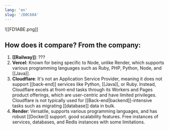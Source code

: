 ```yaml
---
lang: 'en'
slug: '/D0C604'
---
```


![[FD1ABE.png]]

## How does it compare? From the company:

1. **[[Railway]]**: ???
2. **Vercel**: Known for being specific to Node, unlike Render, which supports various programming languages such as Ruby, PHP, Python, Node, and [[Java]].
3. **Cloudflare**: It's not an Application Service Provider, meaning it does not support [[back-end]] services like Python, [[Java]], or Ruby. Instead, Cloudflare excels at front-end tasks through its Workers and Pages product offerings, which are user-centric and have limited privileges. Cloudflare is not typically used for [[Back-end|backend]]-intensive tasks such as migrating [[database]] data in bulk.
4. **Render**: Versatile, supports various programming languages, and has robust [[Docker]] support. good scalability features. Free instances of services, databases, and Redis instances with some limitations.
